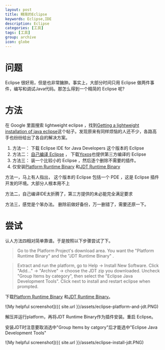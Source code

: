 ```yaml
---
layout: post
title: 精简的Eclipse
keywords: Eclipse,IDE
description: Eclipse
categories: [工具]
tags: [工具]
group: archive
icon: globe
---
```


# 问题
Eclipse 很好用，但是也非常臃肿。事实上，大部分时间只用 Eclipse 做两件事件，编写和调试Java代码。那怎么得到一个精简的 Eclipse 呢?

# 方法
在 Google 里面搜索 lightweight eclipse ，找到[Getting a lightweight installation of java eclipse][Getting a lightweight installation of java eclipse]这个帖子。发现原来有同样烦恼的人还不少，各路高手也纷纷给出了各自的解决方案。

1. 方法一：  下载 Eclipse IDE for Java Developers 这个版本的 Eclipse
2. 方法二： [自己编译 Eclipse][自己编译 Eclipse] ， 下载[Yoxos][Yoxos]也提供第三方编译的 Eclipse  
3. 方法三： 装一个比较小的 Eclipse ，然后逐个删除不需要的插件。
4. 仅安装[Platform Runtime Binary][Platform Runtime Binary]
和[JDT Runtime Binary][JDT Runtime Binary]

方法一，马上有人指出， 这个版本的 Eclipse 包括一个 PDE ，这是 Eclipse 插件开发的环境。大部分人根本用不上

方法二，自己编译IDE太折腾了，第三方提供的未必能完全满足要求

方法三，感觉是个笨办法。 删除前做好备份，万一删错了，需要还原一下。

# 尝试
认人方法四相对简单靠谱。于是按照以下步骤尝试了下。

>Go to the Platform Project's download area. You want the "Platform Runtime Binary" and the "JDT Runtime Binary" .

>Extract and run the platform, go to Help -> Install New Software. Click "Add..." -> "Archive" -> choose the JDT zip you downloaded. Uncheck "Group Items by category", then select the "Eclipse Java Development Tools". Click next to install and restart eclipse when prompted.

下载[Platform Runtime Binary][Platform Runtime Binary]
和[JDT Runtime Binary][JDT Runtime Binary]。

![My helpful screenshot]({{ site.url }}/assets/eclipse-platform-and-jdt.PNG)

解压并运行platform，再将JDT Runtime Binary作为插件安装。重启 Eclipse。

安装JDT时注意要取消选中"Group Items by catgory"后才能选中"Eclipse Java Development Tools"

![My helpful screenshot]({{ site.url }}/assets/eclipse-install-jdt.PNG)

[Getting a lightweight installation of java eclipse]: http://stackoverflow.com/questions/2992749/getting-a-lightweight-installation-of-java-eclipse

[自己编译 Eclipse]: http://ondemand.yoxos.com/geteclipse/start

[Yoxos]: http://eclipsesource.com/en/yoxos/yoxos-ondemand

[Platform Runtime Binary]: (http://mirrors.neusoft.edu.cn/eclipse/eclipse/downloads/drops4/R-4.3.1-201309111000/eclipse-platform-4.3.1-win32.zip)

[JDT Runtime Binary]: (http://mirrors.hustunique.com/eclipse/eclipse/downloads/drops4/R-4.3.1-201309111000/org.eclipse.jdt-4.3.1.zip)